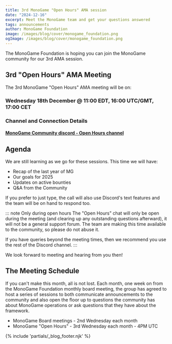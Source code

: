 ```yaml
---
title: 3rd MonoGame "Open Hours" AMA session
date: "2024-12-16"
excerpt: Meet the MonoGame team and get your questions answered
tags: announcements
author: MonoGame Foundation
image: /images/blog/cover/monogame_foundation.png
ogImage: /images/blog/cover/monogame_foundation.png
---
```


The MonoGame Foundation is hoping you can join the MonoGame community for our 3rd AMA session.

## 3rd "Open Hours" AMA Meeting

The 3rd MonoGame "Open Hours" AMA meeting will be on:

### Wednesday 18th December @ 11:00 EDT, 16:00 UTC/GMT, 17:00 CET

### Channel and Connection Details

#### [MonoGame Community discord - Open Hours channel](https://discord.gg/monogame?event=1318274652287668346)

## Agenda

We are still learning as we go for these sessions.
This time we will have:

* Recap of the last year of MG
* Our goals for 2025
* Updates on active bounties
* Q&A from the Community

If you prefer to just type, the call will also use Discord's text features and the team will be on hand to respond too.

::: note Only during open hours
The "Open Hours" chat will only be open during the meeting (and clearing up any outstanding questions afterward), it will not be a general support forum.  The team are making this time available to the community, so please do not abuse it.

If you have queries beyond the meeting times, then we recommend you use the rest of the Discord channel.
:::

We look forward to meeting and hearing from you then!

## The Meeting Schedule

If you can't make this month, all is not lost. Each month, one week on from the MonoGame Foundation monthly board meeting, the group has agreed to host a series of sessions to both communicate announcements to the community and also open the floor up to questions the community has about MonoGame operations or ask questions that they have about the framework.

* MonoGame Board meetings - 2nd Wednesday each month
* MonoGame "Open Hours" - 3rd Wednesday each month - 4PM UTC

{% include 'partials/_blog_footer.njk' %}

